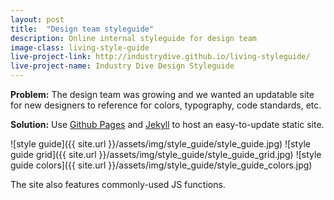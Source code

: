 ```yaml
---
layout: post
title:  "Design team styleguide"
description: Online internal styleguide for design team 
image-class: living-style-guide
live-project-link: http://industrydive.github.io/living-styleguide/
live-project-name: Industry Dive Design Styleguide
---
```


**Problem:** The design team was growing and we wanted an updatable site for new designers to reference for colors, typography, code standards, etc. 

**Solution:** Use <a href="https://pages.github.com/" target="_blank">Github Pages</a> and <a href="https://jekyllrb.com/" target="_blank">Jekyll</a> to host an easy-to-update static site. 

![style guide]({{ site.url }}/assets/img/style_guide/style_guide.jpg)
![style guide grid]({{ site.url }}/assets/img/style_guide/style_guide_grid.jpg)
![style guide colors]({{ site.url }}/assets/img/style_guide/style_guide_colors.jpg)

The site also features commonly-used JS functions. 